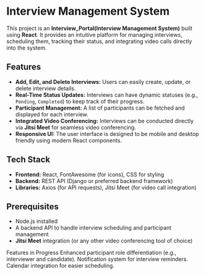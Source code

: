 # Interview Management System

This project is an **Interview_Portal(Interview Management System)** built using **React**. It provides an intuitive platform for managing interviews, scheduling them, tracking their status, and integrating video calls directly into the system.

## Features

- **Add, Edit, and Delete Interviews:** Users can easily create, update, or delete interview details.
- **Real-Time Status Updates:** Interviews can have dynamic statuses (e.g., `Pending`, `Completed`) to keep track of their progress.
- **Participant Management:** A list of participants can be fetched and displayed for each interview.
- **Integrated Video Conferencing:** Interviews can be conducted directly via **Jitsi Meet** for seamless video conferencing.
- **Responsive UI:** The user interface is designed to be mobile and desktop friendly using modern React components.

## Tech Stack

- **Frontend:** React, FontAwesome (for icons), CSS for styling
- **Backend:** REST API (Django or preferred backend framework)
- **Libraries:** Axios (for API requests), Jitsi Meet (for video call integration)

## Prerequisites

- Node.js installed
- A backend API to handle interview scheduling and participant management
- **Jitsi Meet** integration (or any other video conferencing tool of choice)

Features in Progress
Enhanced participant role differentiation (e.g., interviewer and candidate).
Notification system for interview reminders.
Calendar integration for easier scheduling.
